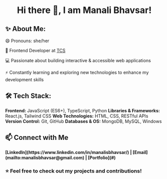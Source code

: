 <h1 align="center"> Hi there 👋, I am Manali Bhavsar! </h1>
<h2>✨ About Me:</h2>
😄 Pronouns: she/her 

🚀 Frontend Developer at [TCS](https://www.tcs.com/)

💻 Passionate about building interactive & accessible web applications 

⚡ Constantly learning and exploring new technologies to enhance my development skills

<h2>🛠️ Tech Stack:</h2>
<b>Frontend:</b> JavaScript (ES6+), TypeScript, Python 
<b>Libraries & Frameworks:</b> React.js, Tailwind CSS
<b>Web Technologies:</b> HTML, CSS, RESTful APIs 
<b>Version Control:</b> Git, GitHub 
<b>Databases & OS:</b> MongoDB, MySQL, Windows 

<h2>📫 Connect with Me</h2> 
<b>[LinkedIn](https://www.linkedin.com/in/manalisbhavsar/) | [Email](mailto:manalisbhavsar@gmail.com) | [Portfolio](#)</b>

<h3>⭐️ Feel free to check out my projects and contributions!</h3>
<!--
**ManaliSBhavsar/ManaliSBhavsar** is a ✨ _special_ ✨ repository because its `README.md` (this file) appears on your GitHub profile.

Here are some ideas to get you started:

- 🔭 I’m currently working on ...
- 🌱 I’m currently learning ...
- 👯 I’m looking to collaborate on ...
- 🤔 I’m looking for help with ...
- 💬 Ask me about ...
- 📫 How to reach me: ...
- 😄 Pronouns: ...
- ⚡ Fun fact: ...
-->
